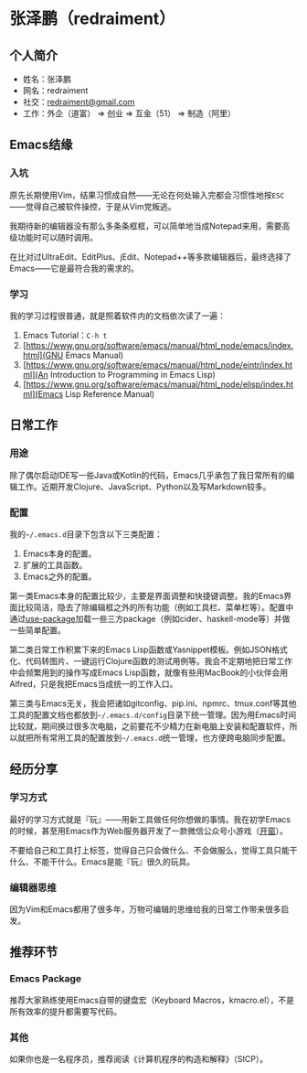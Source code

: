 张泽鹏（redraiment）
====

## 个人简介

* 姓名：张泽鹏
* 网名：redraiment
* 社交：redraiment@gmail.com
* 工作：外企（道富） ⇒ 创业 ⇒ 互金（51） ⇒ 制造（阿里）

## Emacs结缘

### 入坑

原先长期使用Vim，结果习惯成自然——无论在何处输入完都会习惯性地按`ESC`——觉得自己被软件操控，于是从Vim党叛逃。

我期待新的编辑器没有那么多条条框框，可以简单地当成Notepad来用，需要高级功能时可以随时调用。

在比对过UltraEdit、EditPlus、jEdit、Notepad++等多款编辑器后，最终选择了Emacs——它是最符合我的需求的。

### 学习

我的学习过程很普通，就是照着软件内的文档依次读了一遍：

1. Emacs Tutorial：`C-h t`
2. [https://www.gnu.org/software/emacs/manual/html_node/emacs/index.html](GNU Emacs Manual)
3. [https://www.gnu.org/software/emacs/manual/html_node/eintr/index.html](An Introduction to Programming in Emacs Lisp)
4. [https://www.gnu.org/software/emacs/manual/html_node/elisp/index.html](Emacs Lisp Reference Manual)

## 日常工作

### 用途

除了偶尔启动IDE写一些Java或Kotlin的代码，Emacs几乎承包了我日常所有的编辑工作。近期开发Clojure、JavaScript、Python以及写Markdown较多。

### 配置

我的`~/.emacs.d`目录下包含以下三类配置：

1. Emacs本身的配置。
2. 扩展的工具函数。
3. Emacs之外的配置。

第一类Emacs本身的配置比较少，主要是界面调整和快捷键调整。我的Emacs界面比较简洁，隐去了除编辑框之外的所有功能（例如工具栏、菜单栏等）。配置中通过[use-package](https://github.com/jwiegley/use-package)加载一些三方package（例如cider、haskell-mode等）并做一些简单配置。

第二类日常工作积累下来的Emacs Lisp函数或Yasnippet模板。例如JSON格式化、代码转图片、一键运行Clojure函数的测试用例等。我会不定期地把日常工作中会频繁用到的操作写成Emacs Lisp函数，就像有些用MacBook的小伙伴会用Alfred，只是我把Emacs当成统一的工作入口。

第三类与Emacs无关，我会把诸如gitconfig、pip.ini、npmrc、tmux.conf等其他工具的配置文档也都放到`~/.emacs.d/config`目录下统一管理。因为用Emacs时间比较就，期间换过很多次电脑，之前要花不少精力在新电脑上安装和配置软件，所以就把所有常用工具的配置放到`~/.emacs.d`统一管理，也方便跨电脑同步配置。

## 经历分享

### 学习方式

最好的学习方式就是『玩』——用新工具做任何你想做的事情。我在初学Emacs的时候，甚至用Emacs作为Web服务器开发了一款微信公众号小游戏（[开窗](https://github.com/redraiment/wechat.el)）。

不要给自己和工具打上标签，觉得自己只会做什么、不会做服么，觉得工具只能干什么、不能干什么。Emacs是能『玩』很久的玩具。

### 编辑器思维

因为Vim和Emacs都用了很多年，万物可编辑的思维给我的日常工作带来很多启发。

## 推荐环节

### Emacs Package

推荐大家熟练使用Emacs自带的键盘宏（Keyboard Macros，kmacro.el），不是所有效率的提升都需要写代码。

### 其他

如果你也是一名程序员，推荐阅读《计算机程序的构造和解释》（SICP）。

